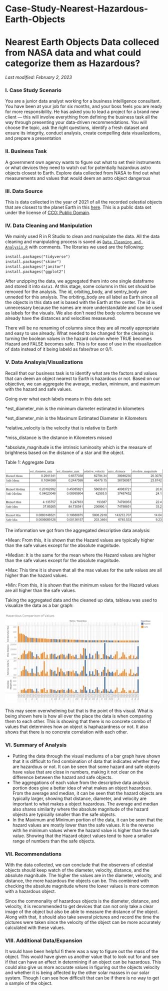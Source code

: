 # Case-Study-Nearest-Hazardous-Earth-Objects
# Nearest Earth Objects Data colleced from NASA data and what could categorize them as Hazardous?
*Last modified: February 2, 2023*

### I. Case Study Scenario
You are a junior data analyst working for a business intelligence consultant. You have been at your job for six months, and your boss feels you are ready for more responsibility. He has asked you to lead a project for a brand new client — this will involve everything from defining the business task all the way through presenting your data-driven recommendations. You will choose the topic, ask the right questions, identify a fresh dataset and ensure its integrity, conduct analysis, create compelling data visualizations, and prepare a presentation 

### II. Business Task
A government own agency wants to figure out what to set their instruments or what devices they need to watch out for potentially hazardous astro objects closest to Earth. Explore data collected from NASA to find out what measurements and values that would deem an astro object dangerous

### III. Data Source
This is data collected in the year of 2021 of all the recorded celestial objects that are closest to the planet Earth in this [here](https://www.kaggle.com/datasets/sameepvani/nasa-nearest-earth-objects). This is a public data set under the license of [CC0: Public Domain](https://creativecommons.org/publicdomain/zero/1.0/).

### IV. Data Cleaning and Manipulation

We mainly used R in R Studio to clean and manipulate the data. All the data cleaning and manipulating process is saved as [`Data Cleaning and Analysis.R`](https://github.com/dexchu100/Case-Study-Nearest-Hazardous-Earth-Objects/blob/main/Data%20Cleaning%20and%20Analysis.R) with comments. The libraries we used are the following:

```{r}
install.packages("tidyverse")
install.packages("skimr")
install.packages("janitor")
install.packages("ggplot2")
```

After unzipping the data, we aggregated them into one single dataframe and stored it into `data1`. At this stage, some columns in this set should be removed for the analysis. The id, orbiting_body, and sentry_body are unneded for this analysis. The orbiting_body are all label as Earth since all the objects in this data set is based with the Earth at the center. The id is unnecessary because the names are more understandable and can be used as labels for the visuals. We also don't need the body columns because we already have the distances and velocities measeured. 

There will be no renaming of columns since they are all mostly appropriate and easy to use already. What needed to be changed for the cleaning is turning the boolean values in the hazard column where TRUE becomes Hazard and FALSE becomes safe. This is for ease of use in the visualization of data instead of it being labeld as false/true or 0/1. 

### V. Data Analsyis/Visualizations

Recall that our business task is to identify what are the factors and values that can deem an object nearest to Earth is hazardous or not. Based on our objective, we can aggregate the average, median, minimum, and maximum with the hazard and safe values.

Going over what each labels means in this data set:

 *est_diameter_min is the minimum diameter estimated in kilometers
 
 *est_diameter_min is the Maximum Estimated Diameter in Kilometers
 
 *relative_velocity is the velocity that is relative to Earth
 
 *miss_distance is the distance in Kilometers missed
 
 *absolute_magnitude is the  intrinsic luminosity which is the measure of brightness based on the distance of a star and the object.
 

Table 1: Aggregate Data

<p align="center">
  <img src="https://github.com/dexchu100/Case-Study-Nearest-Hazardous-Earth-Objects/blob/main/Visualize%20Data/Aggregate%20Data.PNG">
</p>

The information we got from the aggregated descriptive data analysis: 

 *Mean: From this, it is shown that the Hazard values are typically higher than the safe values except for the absolute magnitude. 
 
 *Median: It is the same for the mean where the Hazard values are higher than the safe values except for the absolute magnitude.
 
 *Max: This time it is shown that all the max values for the safe values are all higher than the hazard values.
 
 *Min: From this, it is shown that the minimum values for the Hazard values are all higher than the safe values.


Taking the aggregated data and the cleaned up data, tableau was used to visualize the data as a bar graph: 

![Hazard Data Comparison](https://github.com/dexchu100/Case-Study-Nearest-Hazardous-Earth-Objects/blob/main/Visualize%20Data/Bar%20Graph.png)

This may seem overwhelming but that is the point of this visual. What is being shown here is how all over the place the data is when comparing them to each other. This is showing that there is no concrete combo of values that determines how an object is haphazardness or not. It also shows that there is no concrete correlation with each other. 

### VI. Summary of Analysis

* Putting the data through the visual mediums of a bar graph have shown that it is difficult to find combination of data that indicates whether they are hazardous or not. It can be seen that some hazard and safe objects have value that are close in numbers, making it not clear on the difference between the hazard and safe objects.
* The aggregations of each value from the descriptive data analysis portion does give a better idea of what makes an object hazardous. From the average and median, it can be seen that the hazard objects are typically larger, showing that distance, diameter, and velocity are important to what makes a object hazardous. The average and median also shares similarity where the absolute magnitude of the hazard objects are typically smaller than the safe objects. 
* In the Maximum and Minimum portion of the data, it can be seen that the hazard values are mostly lower than the safe values. It is the reverse with he minimum values where the hazard value is higher than the safe value. Showing that the Hazard object values tend to have a smaller range of numbers than the safe objects.

### VII. Recommendations

With the data collected, we can conclude that the observers of celestial objects should keep watch of the diameter, velocity, distance, and the absolute magnitude. The higher the values are in the diameter, velocity, and distance, the more hazardous the objects can be. This combined with checking the absolute magnitude where the lower values is more common with a hazardous object.

Since the commonality of hazardous objects is the diameter, distance, and velocity, it is recommended to get devices that can not only take a clear image of the object but also be able to measure the distance of the object. Along with that, it should also take several pictures and record the time the pictures were taken since the velocity of the object can be more accurately calculated with these values.  


### VIII. Additional Data/Expansion

It would have been helpful fi there was a way to figure out the mass of the object. This would have given us another value that to look out for and see if that can have an effect in determining if an object can be hazardous. This could also give us more accurate values in figuring out the objects velocity and whether it is being affected by the other solar masses in our solar system. Though I can see how difficult that can be if there is no way to get a sample of the object.
